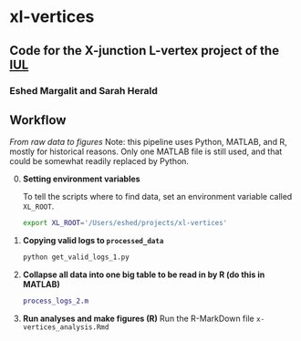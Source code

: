 # xl-vertices

## Code for the X-junction L-vertex project of the [IUL](geon.usc.edu)
### Eshed Margalit and Sarah Herald

## Workflow
_From raw data to figures_
Note: this pipeline uses Python, MATLAB, and R, mostly for historical reasons. Only one MATLAB file is still used, and that could be somewhat readily replaced by Python.

0. **Setting environment variables**

    To tell the scripts where to find data, set an environment variable called `XL_ROOT`.
    ```bash
	export XL_ROOT='/Users/eshed/projects/xl-vertices'
	```

1. **Copying valid logs to `processed_data`**

    ```bash
	python get_valid_logs_1.py
	```

2. **Collapse all data into one big table to be read in by R (do this in MATLAB)**

    ```MATLAB
	process_logs_2.m
	```

3. **Run analyses and make figures (R)**
	Run the R-MarkDown file `x-vertices_analysis.Rmd`
